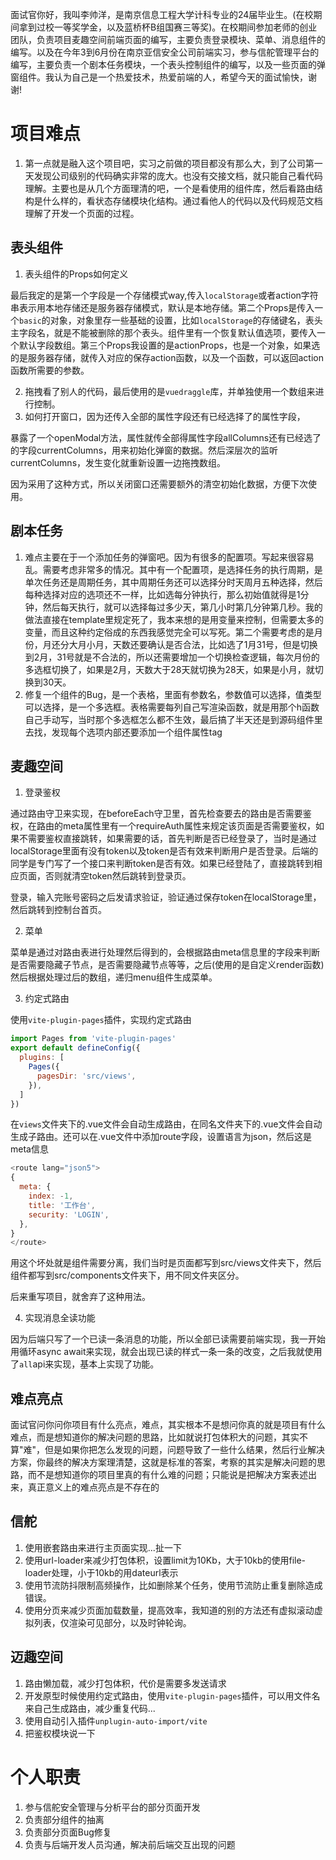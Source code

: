 面试官你好，我叫李帅洋，是南京信息工程大学计科专业的24届毕业生。(在校期间拿到过校一等奖学金，以及蓝桥杯B组国赛三等奖)。在校期间参加老师的创业团队，负责项目麦趣空间前端页面的编写，主要负责登录模块、菜单、消息组件的编写。以及在今年3到6月份在南京亚信安全公司前端实习，参与信舵管理平台的编写，主要负责一个剧本任务模块，一个表头控制组件的编写，以及一些页面的弹窗组件。我认为自己是一个热爱技术，热爱前端的人，希望今天的面试愉快，谢谢!

# 项目难点

1. 第一点就是融入这个项目吧，实习之前做的项目都没有那么大，到了公司第一天发现公司级别的代码确实非常的庞大。也没有交接文档，就只能自己看代码理解。主要也是从几个方面理清的吧，一个是看使用的组件库，然后看路由结构是什么样的，看状态存储模块化结构。通过看他人的代码以及代码规范文档理解了开发一个页面的过程。

## 表头组件

1. 表头组件的Props如何定义

最后我定的是第一个字段是一个存储模式way,传入`localStorage`或者action字符串表示用本地存储还是服务器存储模式，默认是本地存储。第二个Props是传入一个`basic`的对象，对象里存一些基础的设置，比如`localStorage`的存储键名，表头主字段名，就是不能被删除的那个表头。组件里有一个恢复默认值选项，要传入一个默认字段数组。第三个Props我设置的是actionProps，也是一个对象，如果选的是服务器存储，就传入对应的保存action函数，以及一个函数，可以返回action函数所需要的参数。

2. 拖拽看了别人的代码，最后使用的是`vuedraggle`库，并单独使用一个数组来进行控制。
3. 如何打开窗口，因为还传入全部的属性字段还有已经选择了的属性字段，

暴露了一个openModal方法，属性就传全部得属性字段allColumns还有已经选了的字段currentColumns，用来初始化弹窗的数据。然后深层次的监听currentColumns，发生变化就重新设置一边拖拽数组。

因为采用了这种方式，所以关闭窗口还需要额外的清空初始化数据，方便下次使用。

## 剧本任务

1. 难点主要在于一个添加任务的弹窗吧。因为有很多的配置项。写起来很容易乱。需要考虑非常多的情况。其中有一个配置项，是选择任务的执行周期，是单次任务还是周期任务，其中周期任务还可以选择分时天周月五种选择，然后每种选择对应的选项还不一样，比如选每分钟执行，那么初始值就得是1分钟，然后每天执行，就可以选择每过多少天，第几小时第几分钟第几秒。我的做法直接在template里规定死了，我本来想的是用变量来控制，但需要太多的变量，而且这种约定俗成的东西我感觉完全可以写死。第二个需要考虑的是月份，月还分大月小月，天数还要确认是否合法，比如选了1月31号，但是切换到2月，31号就是不合法的，所以还需要增加一个切换检查逻辑，每次月份的多选框切换了，如果是2月，天数大于28天就切换为28天，如果是小月，就切换到30天。
1. 修复一个组件的Bug，是一个表格，里面有参数名，参数值可以选择，值类型可以选择，是一个多选框。表格需要每列自己写渲染函数，就是用那个h函数自己手动写，当时那个多选框怎么都不生效，最后搞了半天还是到源码组件里去找，发现每个选项内部还要添加一个组件属性tag

## 麦趣空间

1. 登录鉴权

通过路由守卫来实现，在beforeEach守卫里，首先检查要去的路由是否需要鉴权，在路由的meta属性里有一个requireAuth属性来规定该页面是否需要鉴权，如果不需要鉴权直接跳转，如果需要的话，首先判断是否已经登录了，当时是通过localStorage里面有没有token以及token是否有效来判断用户是否登录。后端的同学是专门写了一个接口来判断token是否有效。如果已经登陆了，直接跳转到相应页面，否则就清空token然后跳转到登录页。

登录，输入完账号密码之后发请求验证，验证通过保存token在localStorage里，然后跳转到控制台首页。

2. 菜单

菜单是通过对路由表进行处理然后得到的，会根据路由meta信息里的字段来判断是否需要隐藏子节点，是否需要隐藏节点等等，之后(使用的是自定义render函数)然后根据处理过后的数组，递归menu组件生成菜单。

3. 约定式路由

使用`vite-plugin-pages`插件，实现约定式路由

```js
import Pages from 'vite-plugin-pages'    
export default defineConfig({
  plugins: [
    Pages({
      pagesDir: 'src/views',
    }),
  ]
})
```

在`views`文件夹下的.vue文件会自动生成路由，在同名文件夹下的.vue文件会自动生成子路由。还可以在.vue文件中添加route字段，设置语言为json，然后这是meta信息

```js
<route lang="json5">
{
  meta: {
    index: -1,
    title: '工作台',
    security: 'LOGIN',
  },
}
</route>
```

用这个坏处就是组件需要分离，我们当时是页面都写到src/views文件夹下，然后组件都写到src/components文件夹下，用不同文件夹区分。

后来重写项目，就舍弃了这种用法。

4. 实现消息全读功能

因为后端只写了一个已读一条消息的功能，所以全部已读需要前端实现，我一开始用循环async await来实现，就会出现已读的样式一条一条的改变，之后我就使用了`all`api来实现，基本上实现了功能。

## 难点亮点

面试官问你问你项目有什么亮点，难点，其实根本不是想问你真的就是项目有什么难点，而是想知道你的解决问题的思路，比如就说打包体积大的问题，其实不算"难"，但是如果你把怎么发现的问题，问题导致了一些什么结果，然后行业解决方案，你最终的解决方案理清楚，这就是标准的答案，考察的其实是解决问题的思路，而不是想知道你的项目里真的有什么难的问题；只能说是把解决方案表述出来，真正意义上的难点亮点是不存在的

## 信舵

1. 使用嵌套路由来进行主页面实现...扯一下
2. 使用url-loader来减少打包体积，设置limit为10Kb，大于10kb的使用file-loader处理，小于10kb的用dateurl表示
3. 使用节流防抖限制高频操作，比如删除某个任务，使用节流防止重复删除造成错误。
4. 使用分页来减少页面加载数量，提高效率，我知道的别的方法还有虚拟滚动虚拟列表，仅渲染可见部分，以及时钟轮询。

## 迈趣空间

1. 路由懒加载，减少打包体积，代价是需要多发送请求
2. 开发原型时候使用约定式路由，使用`vite-plugin-pages`插件，可以用文件名来自己生成路由，减少重复代码...
3. 使用自动引入插件`unplugin-auto-import/vite`
4. 把鉴权模块说一下

# 个人职责

1. 参与信舵安全管理与分析平台的部分页面开发
2. 负责部分组件的抽离
3. 负责部分页面Bug修复
4. 负责与后端开发人员沟通，解决前后端交互出现的问题